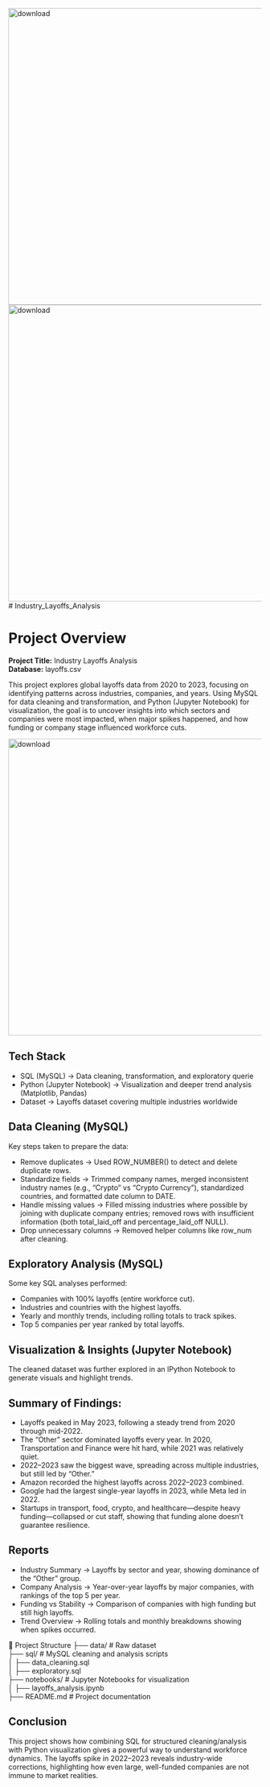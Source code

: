 <img width="989" height="590" alt="download" src="https://github.com/user-attachments/assets/af8e7c54-2640-4ce3-898a-9496cb36a831" /><img width="989" height="590" alt="download" src="https://github.com/user-attachments/assets/d1ff3505-b1e9-4716-97c1-47c8279221e4" /># Industry_Layoffs_Analysis

# Project Overview

**Project Title:** Industry Layoffs Analysis   
**Database:** layoffs.csv   


This project explores global layoffs data from 2020 to 2023, focusing on identifying patterns across industries, companies, and years. Using MySQL for data cleaning and transformation, and Python (Jupyter Notebook) for visualization, the goal is to uncover insights into which sectors and companies were most impacted, when major spikes happened, and how funding or company stage influenced workforce cuts.


<img width="989" height="590" alt="download" src="https://github.com/user-attachments/assets/e9fea274-37ce-45ab-a935-072ffcac430b" />


## Tech Stack

- SQL (MySQL) → Data cleaning, transformation, and exploratory querie
- Python (Jupyter Notebook) → Visualization and deeper trend analysis (Matplotlib, Pandas)
- Dataset → Layoffs dataset covering multiple industries worldwide

## Data Cleaning (MySQL)

Key steps taken to prepare the data:

- Remove duplicates → Used ROW_NUMBER() to detect and delete duplicate rows.
- Standardize fields → Trimmed company names, merged inconsistent industry names (e.g., “Crypto” vs “Crypto Currency”), standardized countries, and formatted date column to DATE.
- Handle missing values → Filled missing industries where possible by joining with duplicate company entries; removed rows with insufficient information (both total_laid_off and percentage_laid_off NULL).
- Drop unnecessary columns → Removed helper columns like row_num after cleaning.

## Exploratory Analysis (MySQL)

Some key SQL analyses performed:

- Companies with 100% layoffs (entire workforce cut).
- Industries and countries with the highest layoffs.
- Yearly and monthly trends, including rolling totals to track spikes.
- Top 5 companies per year ranked by total layoffs.

## Visualization & Insights (Jupyter Notebook)

The cleaned dataset was further explored in an IPython Notebook to generate visuals and highlight trends.

## Summary of Findings:

- Layoffs peaked in May 2023, following a steady trend from 2020 through mid-2022.
- The “Other” sector dominated layoffs every year. In 2020, Transportation and Finance were hit hard, while 2021 was relatively quiet.
- 2022–2023 saw the biggest wave, spreading across multiple industries, but still led by “Other.”
- Amazon recorded the highest layoffs across 2022–2023 combined.
- Google had the largest single-year layoffs in 2023, while Meta led in 2022.
- Startups in transport, food, crypto, and healthcare—despite heavy funding—collapsed or cut staff, showing that funding alone doesn’t guarantee resilience.

## Reports

- Industry Summary → Layoffs by sector and year, showing dominance of the “Other” group.
- Company Analysis → Year-over-year layoffs by major companies, with rankings of the top 5 per year.
- Funding vs Stability → Comparison of companies with high funding but still high layoffs.
- Trend Overview → Rolling totals and monthly breakdowns showing when spikes occurred.

📂 Project Structure
├── data/                 # Raw dataset    
├── sql/                  # MySQL cleaning and analysis scripts   
│   ├── data_cleaning.sql   
│   ├── exploratory.sql   
├── notebooks/            # Jupyter Notebooks for visualization   
│   ├── layoffs_analysis.ipynb    
├── README.md             # Project documentation   

## Conclusion

This project shows how combining SQL for structured cleaning/analysis with Python visualization gives a powerful way to understand workforce dynamics. The layoffs spike in 2022–2023 reveals industry-wide corrections, highlighting how even large, well-funded companies are not immune to market realities.
